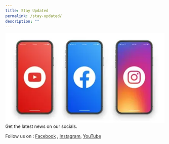 ```yaml
---
title: Stay Updated
permalink: /stay-updated/
description: ""
---
```

![socials](/images/Homepage/socials.png)Get the latest news on our socials.

Follow us on :  [Facebook](https://facebook.com/MoneySense/)  ,     [Instagram](https://www.instagram.com/moneysense_sg),     [YouTube](https://youtube.com/@moneysense_singapore)